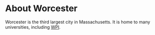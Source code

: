 # About Worcester

Worcester is the third largest city in Massachusetts. It is home to many universities, including [WPI](aboutWPI.md).
